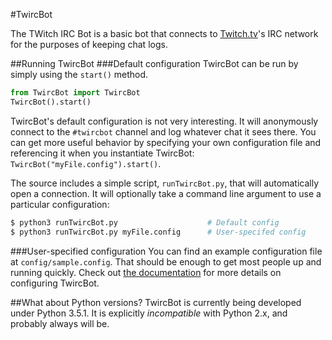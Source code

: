 #TwircBot  

The TWitch IRC Bot is a basic bot that connects to [Twitch.tv](https://www.twitch.tv/)'s IRC network for the purposes of keeping chat logs.

##Running TwircBot
###Default configuration
TwircBot can be run by simply using the ``start()`` method.

```python
from TwircBot import TwircBot
TwircBot().start()
```

TwircBot's default configuration is not very interesting. It will anonymously connect to the ``#twircbot`` channel and log whatever chat it sees there. You can get more useful behavior by specifying your own configuration file and referencing it when you instantiate TwircBot:  ``TwircBot("myFile.config").start()``.

The source includes a simple script, ``runTwircBot.py``, that will automatically open a connection. It will optionally take a command line argument to use a particular configuration: 

```bash
$ python3 runTwircBot.py                    # Default config
$ python3 runTwircBot.py myFile.config      # User-specifed config
```
###User-specified configuration
You can find an example configuration file at ``config/sample.config``. That should be enough to get most people up and running quickly. Check out [the documentation](https://github.com/johnmarcampbell/twircBot/blob/master/doc/Documentation.md) for more details on configuring TwircBot.

##What about Python versions?
TwircBot is currently being developed under Python 3.5.1. It is explicitly *incompatible* with Python 2.x, and probably always will be.